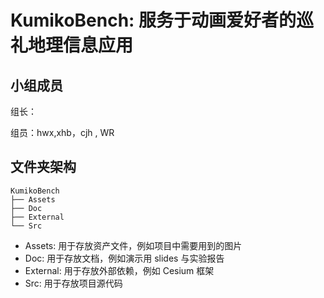 # KumikoBench: 服务于动画爱好者的巡礼地理信息应用

## 小组成员

组长：

组员：hwx,xhb，cjh , WR

## 文件夹架构

```
KumikoBench
├── Assets
├── Doc
├── External
└── Src
```

- Assets: 用于存放资产文件，例如项目中需要用到的图片
- Doc: 用于存放文档，例如演示用 slides 与实验报告
- External: 用于存放外部依赖，例如 Cesium 框架
- Src: 用于存放项目源代码

